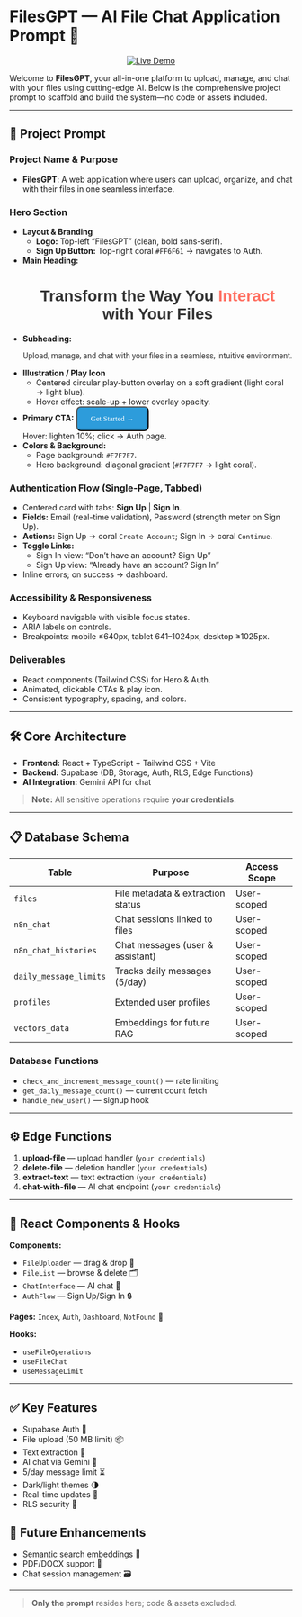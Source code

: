 # FilesGPT — AI File Chat Application Prompt 🚀

<p align="center">
  <a href="https://filesgptaii.lovable.app/">
    <img src="https://img.shields.io/badge/🔗-Live%20Demo-2D9CDB?style=for-the-badge&logo=webflow&logoColor=white" alt="Live Demo">
  </a>
</p>

Welcome to **FilesGPT**, your all-in-one platform to upload, manage, and chat with your files using cutting-edge AI. Below is the comprehensive project prompt to scaffold and build the system—no code or assets included.

---

## 📢 Project Prompt

### Project Name & Purpose
- **FilesGPT**: A web application where users can upload, organize, and chat with their files in one seamless interface.

### Hero Section
- **Layout & Branding**
  - **Logo:** Top-left “FilesGPT” (clean, bold sans-serif).  
  - **Sign Up Button:** Top-right coral `#FF6F61` → navigates to Auth.
- **Main Heading:**
  <h1 style="font-family:'Montserrat', sans-serif; font-weight:700; color:#333333; text-align:center;">
    Transform the Way You <span style="color:#FF6F61;">Interact</span> with Your Files
  </h1>
- **Subheading:**<br>
  <p style="font-family:'Roboto', sans-serif; font-weight:400; color:#333333; text-align:center;">
    Upload, manage, and chat with your files in a seamless, intuitive environment.
  </p>
- **Illustration / Play Icon**
  - Centered circular play-button overlay on a soft gradient (light coral → light blue).
  - Hover effect: scale-up + lower overlay opacity.
- **Primary CTA:**
  <button style="background:#2D9CDB; color:#FFF; font-family:'Montserrat'; font-weight:500; padding:0.75rem 1.5rem; border-radius:0.5rem;">Get Started →</button>
  <br>Hover: lighten 10%; click → Auth page.
- **Colors & Background:**
  - Page background: `#F7F7F7`.  
  - Hero background: diagonal gradient (`#F7F7F7` → light coral).

### Authentication Flow (Single-Page, Tabbed)
- Centered card with tabs: **Sign Up** | **Sign In**.
- **Fields:** Email (real-time validation), Password (strength meter on Sign Up).
- **Actions:** Sign Up → coral `Create Account`; Sign In → coral `Continue`.
- **Toggle Links:**
  - Sign In view: “Don’t have an account? Sign Up”
  - Sign Up view: “Already have an account? Sign In”
- Inline errors; on success → dashboard.

### Accessibility & Responsiveness
- Keyboard navigable with visible focus states.
- ARIA labels on controls.
- Breakpoints: mobile ≤640px, tablet 641–1024px, desktop ≥1025px.

### Deliverables
- React components (Tailwind CSS) for Hero & Auth.
- Animated, clickable CTAs & play icon.
- Consistent typography, spacing, and colors.

---

## 🛠️ Core Architecture
- **Frontend:** React + TypeScript + Tailwind CSS + Vite  
- **Backend:** Supabase (DB, Storage, Auth, RLS, Edge Functions)  
- **AI Integration:** Gemini API for chat  

> **Note:** All sensitive operations require **your credentials**.

---

## 📋 Database Schema
| Table                  | Purpose                                        | Access Scope  |
|------------------------|------------------------------------------------|---------------|
| `files`                | File metadata & extraction status              | User-scoped   |
| `n8n_chat`             | Chat sessions linked to files                  | User-scoped   |
| `n8n_chat_histories`   | Chat messages (user & assistant)               | User-scoped   |
| `daily_message_limits` | Tracks daily messages (5/day)                  | User-scoped   |
| `profiles`             | Extended user profiles                         | User-scoped   |
| `vectors_data`         | Embeddings for future RAG                      | User-scoped   |

### Database Functions
- `check_and_increment_message_count()` — rate limiting  
- `get_daily_message_count()` — current count fetch  
- `handle_new_user()` — signup hook

---

## ⚙️ Edge Functions
1. **upload-file** — upload handler (`your credentials`)  
2. **delete-file** — deletion handler (`your credentials`)  
3. **extract-text** — text extraction (`your credentials`)  
4. **chat-with-file** — AI chat endpoint (`your credentials`)

---

## 🧩 React Components & Hooks
**Components:**
- `FileUploader` — drag & drop 📂
- `FileList` — browse & delete 🗂️
- `ChatInterface` — AI chat 💬
- `AuthFlow` — Sign Up/Sign In 🔒

**Pages:** `Index`, `Auth`, `Dashboard`, `NotFound` 🚫

**Hooks:**
- `useFileOperations`  
- `useFileChat`  
- `useMessageLimit`

---

## ✅ Key Features
- Supabase Auth 🔐  
- File upload (50 MB limit) 📦  
- Text extraction 📄  
- AI chat via Gemini 🤖  
- 5/day message limit ⏳  
- Dark/light themes 🌗  
- Real-time updates 🔄  
- RLS security 👮

## 🔄 Future Enhancements
- Semantic search embeddings 🔮  
- PDF/DOCX support 📑  
- Chat session management 🗃️

---

> **Only the prompt** resides here; code & assets excluded.

